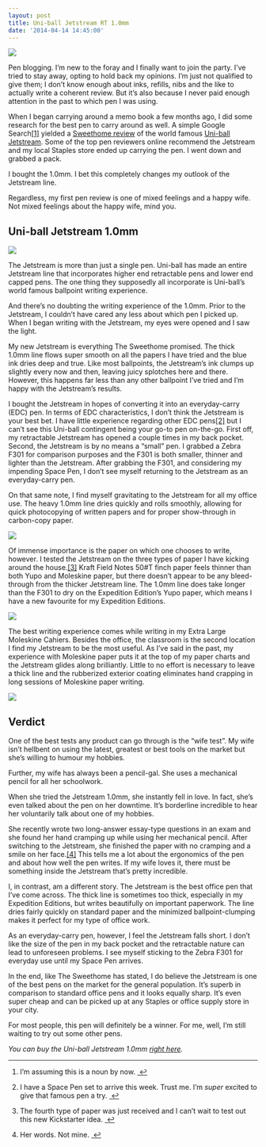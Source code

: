 ```yaml
---
layout: post
title: Uni-ball Jetstream RT 1.0mm
date: '2014-04-14 14:45:00'
---
```


<img src="http://localhost:8888/wp.thenewsprint.co/wp-content/uploads/2014/04/img9.jpg" /><p data-preserve-html-node="true">Pen blogging. I’m new to the foray and I finally want to join the party. I’ve tried to stay away, opting to hold back my opinions. I’m just not qualified to give them; I don’t know enough about inks, refills, nibs and the like to actually write a coherent review. But it’s also because I never paid enough attention in the past to which pen I was using. </p><p data-preserve-html-node="true">When I began carrying around a memo book a few months ago, I did some research for the best pen to carry around as well. A simple Google Search<a data-preserve-html-node="true" href="#fn:1" id="fnref:1" title="see footnote" class="footnote">[1]</a> yielded a <a data-preserve-html-node="true" href="http://thewirecutter.com/reviews/the-best-pen/">Sweethome review</a> of the world famous <a data-preserve-html-node="true" href="http://www.uniball-na.com/Pages/products.aspx">Uni-ball Jetstream</a>. Some of the top pen reviewers online recommend the Jetstream and my local Staples store ended up carrying the pen. I went down and grabbed a pack.</p><p data-preserve-html-node="true">I bought the 1.0mm. I bet this completely changes my outlook of the Jetstream line. </p><p data-preserve-html-node="true">Regardless, my first pen review is one of mixed feelings and a happy wife. Not mixed feelings about the happy wife, mind you.</p><h2 data-preserve-html-node="true">Uni-ball Jetstream 1.0mm</h2><img src="http://localhost:8888/wp.thenewsprint.co/wp-content/uploads/2014/04/img8.jpg" /><p data-preserve-html-node="true">The Jetstream is more than just a single pen. Uni-ball has made an entire Jetstream line that incorporates higher end retractable pens and lower end capped pens. The one thing they supposedly all incorporate is Uni-ball’s world famous ballpoint writing experience.</p><p data-preserve-html-node="true">And there’s no doubting the writing experience of the 1.0mm. Prior to the Jetstream, I couldn’t have cared any less about which pen I picked up. When I began writing with the Jetstream, my eyes were opened and I saw the light. </p><p data-preserve-html-node="true">My new Jetstream is everything The Sweethome promised. The thick 1.0mm line flows super smooth on all the papers I have tried and the blue ink dries deep and true. Like most ballpoints, the Jetstream’s ink clumps up slightly every now and then, leaving juicy splotches here and there. However, this happens far less than any other ballpoint I’ve tried and I’m happy with the Jetstream’s results.</p><p data-preserve-html-node="true">I bought the Jetstream in hopes of converting it into an everyday-carry (EDC) pen. In terms of EDC characteristics, I don’t think the Jetstream is your best bet. I have little experience regarding other EDC pens<a data-preserve-html-node="true" href="#fn:2" id="fnref:2" title="see footnote" class="footnote">[2]</a> but I can’t see this Uni-ball contingent being your go-to pen on-the-go. First off, my retractable Jetstream has opened a couple times in my back pocket. Second, the Jetstream is by no means a “small” pen. I grabbed a Zebra F301 for comparison purposes and the F301 is both smaller, thinner and lighter than the Jetstream. After grabbing the F301, and considering my impending Space Pen, I don’t see myself returning to the Jetstream as an everyday-carry pen.</p><p data-preserve-html-node="true">On that same note, I find myself gravitating to the Jetstream for all my office use. The heavy 1.0mm line dries quickly and rolls smoothly, allowing for quick photocopying of written papers and for proper show-through in carbon-copy paper.</p><img src="http://localhost:8888/wp.thenewsprint.co/wp-content/uploads/2014/04/img7.jpg" /><p data-preserve-html-node="true">Of immense importance is the paper on which one chooses to write, however. I tested the Jetstream on the three types of paper I have kicking around the house.<a data-preserve-html-node="true" href="#fn:3" id="fnref:3" title="see footnote" class="footnote">[3]</a> Kraft Field Notes 50#T finch paper feels thinner than both Yupo and Moleskine paper, but there doesn’t appear to be any bleed-through from the thicker Jetstream line. The 1.0mm line does take longer than the F301 to dry on the Expedition Edition’s Yupo paper, which means I have a new favourite for my Expedition Editions. </p><img src="http://localhost:8888/wp.thenewsprint.co/wp-content/uploads/2014/04/img6.jpg" /><p data-preserve-html-node="true">The best writing experience comes while writing in my Extra Large Moleskine Cahiers. Besides the office, the classroom is the second location I find my Jetstream to be the most useful. As I’ve said in the past, my experience with Moleskine paper puts it at the top of my paper charts and the Jetstream glides along brilliantly. Little to no effort is necessary to leave a thick line and the rubberized exterior coating eliminates hand crapping in long sessions of Moleskine paper writing. </p><img src="http://localhost:8888/wp.thenewsprint.co/wp-content/uploads/2014/04/img5.jpg" /><h2 data-preserve-html-node="true">Verdict</h2>

<p data-preserve-html-node="true">One of the best tests any product can go through is the “wife test”. My wife isn’t hellbent on using the latest, greatest or best tools on the market but she’s willing to humour my hobbies. </p>

<p data-preserve-html-node="true">Further, my wife has always been a pencil-gal. She uses a mechanical pencil for all her schoolwork. </p>

<p data-preserve-html-node="true">When she tried the Jetstream 1.0mm, she instantly fell in love. In fact, she’s even talked about the pen on her downtime. It’s borderline incredible to hear her voluntarily talk about one of my hobbies. </p>

<p data-preserve-html-node="true">She recently wrote two long-answer essay-type questions in an exam and she found her hand cramping up while using her mechanical pencil. After switching to the Jetstream, she finished the paper with no cramping and a smile on her face.<a data-preserve-html-node="true" href="#fn:4" id="fnref:4" title="see footnote" class="footnote">[4]</a> This tells me a lot about the ergonomics of the pen and about how well the pen writes. If my wife loves it, there must be something inside the Jetstream that’s pretty incredible.</p>

<p data-preserve-html-node="true">I, in contrast, am a different story. The Jetstream is the best office pen that I’ve come across. The thick line is sometimes too thick, especially in my Expedition Editions, but writes beautifully on important paperwork. The line dries fairly quickly on standard paper and the minimized ballpoint-clumping makes it perfect for my type of office work.</p>

<p data-preserve-html-node="true">As an everyday-carry pen, however, I feel the Jetstream falls short. I don’t like the size of the pen in my back pocket and the retractable nature can lead to unforeseen problems. I see myself sticking to the Zebra F301 for everyday use until my Space Pen arrives.</p>

<p data-preserve-html-node="true">In the end, like The Sweethome has stated, I do believe the Jetstream is one of the best pens on the market for the general population. It’s superb in comparison to standard office pens and it looks equally sharp. It’s even super cheap and can be picked up at any Staples or office supply store in your city. </p>

<p data-preserve-html-node="true">For most people, this pen will definitely be a winner. For me, well, I’m still waiting to try out some other pens.</p>

<p><em>You can buy the Uni-ball Jetstream 1.0mm <a href="http://www.amazon.ca/gp/product/B00JNXL4KK/ref=as_li_qf_sp_asin_il_tl?ie=UTF8&amp;camp=15121&amp;creative=330641&amp;creativeASIN=B00JNXL4KK&amp;linkCode=as2&amp;tag=thenews037-20">right here</a>.</em></p>

<div data-preserve-html-node="true" class="footnotes">
<hr data-preserve-html-node="true">
<ol data-preserve-html-node="true">

<li data-preserve-html-node="true" id="fn:1">
<p data-preserve-html-node="true">I’m assuming this is a noun by now. <a data-preserve-html-node="true" href="#fnref:1" title="return to article" class="reversefootnote">&nbsp;↩</a></p>
</li>

<li data-preserve-html-node="true" id="fn:2">
<p data-preserve-html-node="true">I have a Space Pen set to arrive this week. Trust me. I’m <em data-preserve-html-node="true">super</em> excited to give that famous pen a try. <a data-preserve-html-node="true" href="#fnref:2" title="return to article" class="reversefootnote">&nbsp;↩</a></p>
</li>

<li data-preserve-html-node="true" id="fn:3">
<p data-preserve-html-node="true">The fourth type of paper was just received and I can’t wait to test out this new Kickstarter idea. <a data-preserve-html-node="true" href="#fnref:3" title="return to article" class="reversefootnote">&nbsp;↩</a></p>
</li>

<li data-preserve-html-node="true" id="fn:4">
<p data-preserve-html-node="true">Her words. Not mine. <a data-preserve-html-node="true" href="#fnref:4" title="return to article" class="reversefootnote">&nbsp;↩</a></p>
</li>

</ol>
</div>